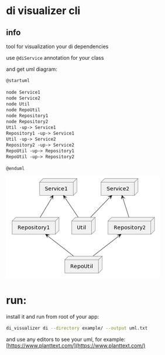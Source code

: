 # di visualizer cli

## info
tool for visualization your di dependencies

use `@diService` annotation for your class

and get uml diagram:

```uml
@startuml

node Service1
node Service2
node Util
node RepoUtil
node Repository1
node Repository2
Util -up-> Service1
Repository1 -up-> Service1
Util -up-> Service2
Repository2 -up-> Service2
RepoUtil -up-> Repository1
RepoUtil -up-> Repository2

@enduml
```

  ![Screenshot](images/example.png)

# run:

install it and run from root of your app:

```bash
di_visualizer di --directory example/ --output uml.txt
```

and use any editors to see your uml, for example: [https://www.planttext.com/](https://www.planttext.com/)